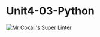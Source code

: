 # Unit4-03-Python
[![Mr Coxall's Super Linter](https://github.com/ICS3U-C-Programming-JulienL/Unit4-03-Python/workflows/Mr%20Coxall's%20Super%20Linter/badge.svg)](https://github.com/ICS3U-C-Programming-JulienL/Unit4-03-Python/actions/)
